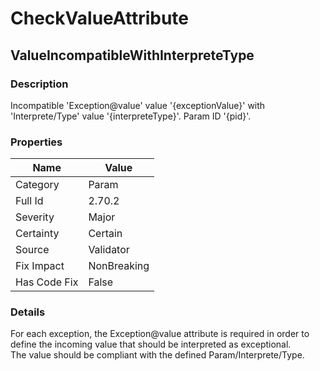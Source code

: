 ﻿---  
uid: Validator_2_70_2  
---

# CheckValueAttribute

## ValueIncompatibleWithInterpreteType

### Description

Incompatible 'Exception@value' value '{exceptionValue}' with 'Interprete\/Type' value '{interpreteType}'. Param ID '{pid}'.

### Properties

| Name         | Value       |
| ------------ | ----------- |
| Category     | Param       |
| Full Id      | 2.70.2      |
| Severity     | Major       |
| Certainty    | Certain     |
| Source       | Validator   |
| Fix Impact   | NonBreaking |
| Has Code Fix | False       |

### Details

For each exception, the Exception@value attribute is required in order to define the incoming value that should be interpreted as exceptional.  
The value should be compliant with the defined Param\/Interprete\/Type.
